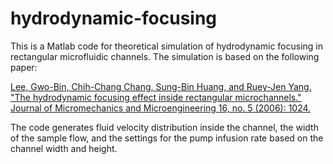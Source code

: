 # hydrodynamic-focusing
This is a Matlab code for theoretical simulation of hydrodynamic focusing in rectangular microfluidic channels. The simulation is based on the following paper:

[Lee, Gwo-Bin, Chih-Chang Chang, Sung-Bin Huang, and Ruey-Jen Yang. "The hydrodynamic focusing effect inside rectangular microchannels." Journal of Micromechanics and Microengineering 16, no. 5 (2006): 1024.](http://iopscience.iop.org/article/10.1088/0960-1317/16/5/020/meta)

The code generates fluid velocity distribution inside the channel, the width of the sample flow, and the settings for the pump infusion rate based on the channel width and height.
